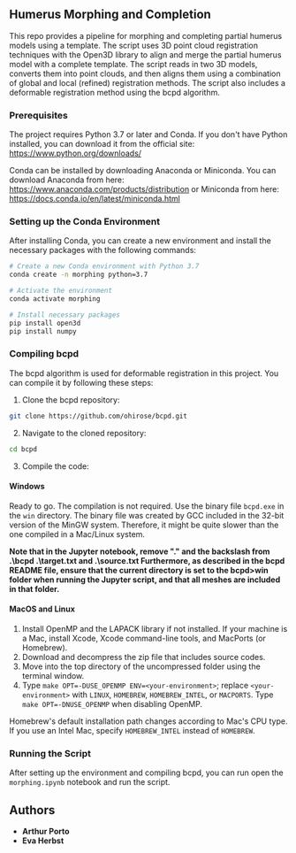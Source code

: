 
## Humerus Morphing and Completion

This repo provides a pipeline for morphing and completing partial humerus models using a template. The script uses 3D point cloud registration techniques with the Open3D library to align and merge the partial humerus model with a complete template. The script reads in two 3D models, converts them into point clouds, and then aligns them using a combination of global and local (refined) registration methods. The script also includes a deformable registration method using the bcpd algorithm.


### Prerequisites

The project requires Python 3.7 or later and Conda. If you don't have Python installed, you can download it from the official site: https://www.python.org/downloads/

Conda can be installed by downloading Anaconda or Miniconda. You can download Anaconda from here: https://www.anaconda.com/products/distribution or Miniconda from here: https://docs.conda.io/en/latest/miniconda.html

### Setting up the Conda Environment

After installing Conda, you can create a new environment and install the necessary packages with the following commands:

```bash
# Create a new Conda environment with Python 3.7
conda create -n morphing python=3.7

# Activate the environment
conda activate morphing

# Install necessary packages
pip install open3d
pip install numpy
```

### Compiling bcpd

The bcpd algorithm is used for deformable registration in this project. You can compile it by following these steps:

1. Clone the bcpd repository:

```bash
git clone https://github.com/ohirose/bcpd.git
```

2. Navigate to the cloned repository:

```bash
cd bcpd
```

3. Compile the code:

#### Windows

Ready to go. The compilation is not required. Use the binary file `bcpd.exe` in the `win` directory.
The binary file was created by GCC included in the 32-bit version of the MinGW system.
Therefore, it might be quite slower than the one compiled in a Mac/Linux system.

**Note that in the Jupyter notebook, remove "." and the backslash from .\bcpd .\target.txt and .\source.txt
Furthermore, as described in the bcpd README file, ensure that the current directory is set to the bcpd>win folder when running the Jupyter script, and that all meshes are included in that folder.**

#### MacOS and Linux

1. Install OpenMP and the LAPACK library if not installed. If your machine is a Mac, install Xcode, Xcode command-line tools,
   and MacPorts (or Homebrew).
2. Download and decompress the zip file that includes source codes.
3. Move into the top directory of the uncompressed folder using the terminal window.
4. Type `make OPT=-DUSE_OPENMP ENV=<your-environment>`; replace `<your-environment>` with `LINUX`,
   `HOMEBREW`, `HOMEBREW_INTEL`, or `MACPORTS`. Type `make OPT=-DNUSE_OPENMP` when disabling OpenMP.

Homebrew's default installation path changes according to Mac's CPU type.
If you use an Intel Mac, specify `HOMEBREW_INTEL` instead of `HOMEBREW`.


### Running the Script

After setting up the environment and compiling bcpd, you can run open the `morphing.ipynb` notebook and run the script. 



## Authors

* **Arthur Porto**
* **Eva Herbst**
